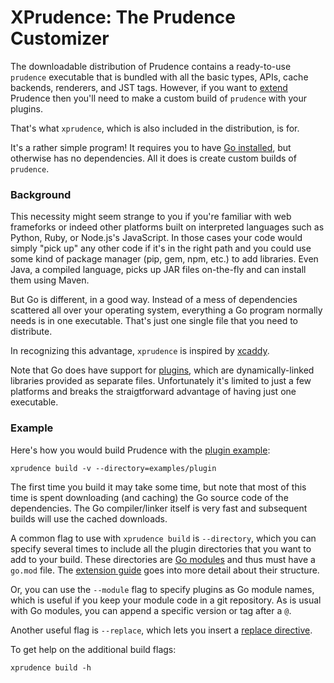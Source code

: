 XPrudence: The Prudence Customizer
==================================

The downloadable distribution of Prudence contains a ready-to-use `prudence` executable
that is bundled with all the basic types, APIs, cache backends, renderers, and JST tags.
However, if you want to [extend](../platform/README.md) Prudence then you'll need to make
a custom build of `prudence` with your plugins.

That's what `xprudence`, which is also included in the distribution, is for.

It's a rather simple program! It requires you to have
[Go installed](https://golang.org/doc/install), but otherwise has no dependencies.
All it does is create custom builds of `prudence`.

### Background

This necessity might seem strange to you if you're familiar with web frameforks or indeed
other platforms built on interpreted languages such as Python, Ruby, or Node.js's JavaScript.
In those cases your code would simply "pick up" any other code if it's in the right path
and you could use some kind of package manager (pip, gem, npm, etc.) to add libraries. Even
Java, a compiled language, picks up JAR files on-the-fly and can install them using Maven.

But Go is different, in a good way. Instead of a mess of dependencies scattered all
over your operating system, everything a Go program normally needs is in one executable.
That's just one single file that you need to distribute.

In recognizing this advantage, `xprudence` is inspired by
[xcaddy](https://github.com/caddyserver/xcaddy).

Note that Go does have support for [plugins](https://pkg.go.dev/plugin), which are
dynamically-linked libraries provided as separate files. Unfortunately it's limited to just a
few platforms and breaks the straigtforward advantage of having just one executable.

### Example

Here's how you would build Prudence with the
[plugin example](https://github.com/tliron/prudence/tree/main/examples/plugin):

    xprudence build -v --directory=examples/plugin

The first time you build it may take some time, but note that most of this time is spent
downloading (and caching) the Go source code of the dependencies. The Go compiler/linker
itself is very fast and subsequent builds will use the cached downloads.

A common flag to use with `xprudence build` is `--directory`, which you can specify several
times to include all the plugin directories that you want to add to your build. These
directories are [Go modules](https://golang.org/ref/mod) and thus must have a `go.mod` file.
The [extension guide](../platform/README.md) goes into more detail about their structure.

Or, you can use the `--module` flag to specify plugins as Go module names, which is useful
if you keep your module code in a git repository. As is usual with Go modules, you can
append a specific version or tag after a `@`.

Another useful flag is `--replace`, which lets you insert a
[replace directive](https://golang.org/ref/mod#go-mod-file-replace).

To get help on the additional build flags:

    xprudence build -h

